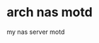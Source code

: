 <!--
 * @description: 
 * @author: bubao
 * @date: 2021-02-25 21:36:49
 * @last author: bubao
 * @last edit time: 2021-02-25 21:38:00
-->

# arch nas motd

my nas server motd
